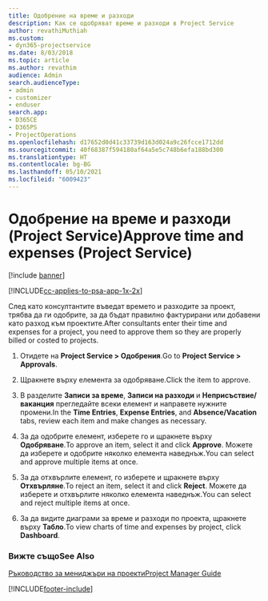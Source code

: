 ```yaml
---
title: Одобрение на време и разходи
description: Как се одобряват време и разходи в Project Service
author: revathiMuthiah
ms.custom:
- dyn365-projectservice
ms.date: 8/03/2018
ms.topic: article
ms.author: revathim
audience: Admin
search.audienceType:
- admin
- customizer
- enduser
search.app:
- D365CE
- D365PS
- ProjectOperations
ms.openlocfilehash: d17652d0d41c33739d163d024a9c26fcce1712dd
ms.sourcegitcommit: 40f68387f594180af64a5e5c748b6efa188bd300
ms.translationtype: HT
ms.contentlocale: bg-BG
ms.lasthandoff: 05/10/2021
ms.locfileid: "6009423"
---
```

# <a name="approve-time-and-expenses-project-service"></a><span data-ttu-id="5b1d7-103">Одобрение на време и разходи (Project Service)</span><span class="sxs-lookup"><span data-stu-id="5b1d7-103">Approve time and expenses (Project Service)</span></span>

[!include [banner](../includes/psa-now-project-operations.md)]

[!INCLUDE[cc-applies-to-psa-app-1x-2x](../includes/cc-applies-to-psa-app-1x-2x.md)]

<span data-ttu-id="5b1d7-104">След като консултантите въведат времето и разходите за проект, трябва да ги одобрите, за да бъдат правилно фактурирани или добавени като разход към проектите.</span><span class="sxs-lookup"><span data-stu-id="5b1d7-104">After consultants enter their time and expenses for a project, you need to approve them so they are properly billed or costed to projects.</span></span>  
  
1.  <span data-ttu-id="5b1d7-105">Отидете на **Project Service > Одобрения**.</span><span class="sxs-lookup"><span data-stu-id="5b1d7-105">Go to **Project Service > Approvals**.</span></span>  
  
2.  <span data-ttu-id="5b1d7-106">Щракнете върху елемента за одобряване.</span><span class="sxs-lookup"><span data-stu-id="5b1d7-106">Click the item to approve.</span></span>  
  
3.  <span data-ttu-id="5b1d7-107">В разделите **Записи за време**, **Записи на разходи** и **Неприсъствие/ваканция** прегледайте всеки елемент и направете нужните промени.</span><span class="sxs-lookup"><span data-stu-id="5b1d7-107">In the **Time Entries**, **Expense Entries**, and **Absence/Vacation** tabs, review each item and make changes as necessary.</span></span>  
  
4.  <span data-ttu-id="5b1d7-108">За да одобрите елемент, изберете го и щракнете върху **Одобряване**.</span><span class="sxs-lookup"><span data-stu-id="5b1d7-108">To approve an item, select it and click **Approve**.</span></span> <span data-ttu-id="5b1d7-109">Можете да изберете и одобрите няколко елемента наведнъж.</span><span class="sxs-lookup"><span data-stu-id="5b1d7-109">You can select and approve multiple items at once.</span></span>  
  
5.  <span data-ttu-id="5b1d7-110">За да отхвърлите елемент, го изберете и щракнете върху **Отхвърляне**.</span><span class="sxs-lookup"><span data-stu-id="5b1d7-110">To reject an item, select it and click **Reject**.</span></span> <span data-ttu-id="5b1d7-111">Можете да изберете и отхвърлите няколко елемента наведнъж.</span><span class="sxs-lookup"><span data-stu-id="5b1d7-111">You can select and reject multiple items at once.</span></span>  
  
6.  <span data-ttu-id="5b1d7-112">За да видите диаграми за време и разходи по проекта, щракнете върху **Табло**.</span><span class="sxs-lookup"><span data-stu-id="5b1d7-112">To view charts of time and expenses by project, click **Dashboard**.</span></span>  
  
### <a name="see-also"></a><span data-ttu-id="5b1d7-113">Вижте също</span><span class="sxs-lookup"><span data-stu-id="5b1d7-113">See Also</span></span>  
 [<span data-ttu-id="5b1d7-114">Ръководство за мениджъри на проекти</span><span class="sxs-lookup"><span data-stu-id="5b1d7-114">Project Manager Guide</span></span>](../psa/project-manager-guide.md)


[!INCLUDE[footer-include](../includes/footer-banner.md)]